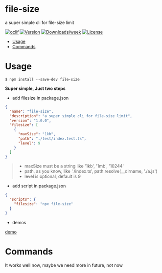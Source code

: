 file-size
=========

a super simple cli for file-size limit

[![oclif](https://img.shields.io/badge/cli-oclif-brightgreen.svg)](https://oclif.io)
[![Version](https://img.shields.io/npm/v/file-size.svg)](https://npmjs.org/package/file-size)
[![Downloads/week](https://img.shields.io/npm/dw/file-size.svg)](https://npmjs.org/package/file-size)
[![License](https://img.shields.io/npm/l/file-size.svg)](https://github.com/cbbfcd/file-size/blob/master/package.json)

<!-- toc -->
* [Usage](#usage)
* [Commands](#commands)
<!-- tocstop -->


# Usage
<!-- usage -->
```sh-session
$ npm install --save-dev file-size
```

**Super simple, Just two steps**

- add filesize in package.json

```json
{
  "name": "file-size",
  "description": "a super simple cli for file-size limit",
  "version": "1.0.0",
  "filesize": [
    {
      "maxSize": "1kb",
      "path": "./test/index.test.ts", 
      "level": 9
    }
  ]
}
```
> - maxSize must be a string like '1kb', '1mb', '10244'
> - path, as you know, like './index.ts', path.resolve(__dirname, './a.js')
> - level is optional, default is 9


- add script in package.json

```json
{
  "scripts": {
    "filesize": "npx file-size"
  }
}
```
- demos

[demo](https://github.com/cbbfcd/didyoumean3)

<!-- usagestop -->


# Commands
<!-- commands -->
It works well now, maybe we need more in future, not now
<!-- commandsstop -->

